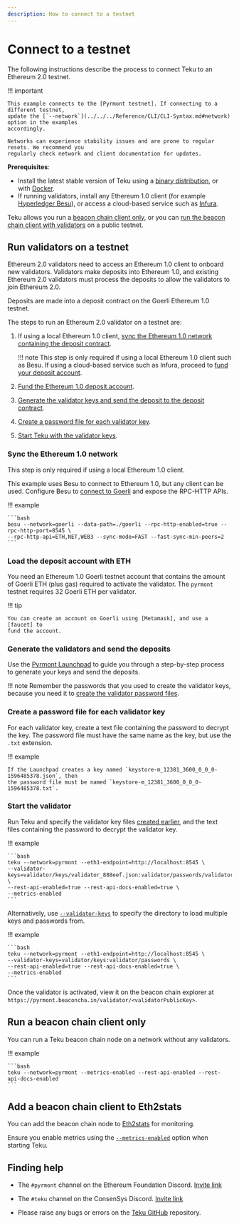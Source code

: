 ```yaml
---
description: How to connect to a testnet
---
```


# Connect to a testnet

The following instructions describe the process to connect Teku to an Ethereum 2.0 testnet.

!!! important

    This example connects to the [Pyrmont testnet]. If connecting to a different testnet,
    update the [`--network`](../../../Reference/CLI/CLI-Syntax.md#network) option in the examples
    accordingly.

    Networks can experience stability issues and are prone to regular resets. We recommend you
    regularly check network and client documentation for updates.

**Prerequisites**:

* Install the latest stable version of Teku using a [binary distribution](../Installation-Options/Install-Binaries.md),
    or with [Docker](../Installation-Options/Run-Docker-Image.md).
* If running validators, install any Ethereum 1.0 client (for example [Hyperledger Besu]), or access a
    cloud-based service such as [Infura].

Teku allows you run a [beacon chain client only], or you can [run the beacon chain client
with validators] on a public testnet.

## Run validators on a testnet

Ethereum 2.0 validators need to access an Ethereum 1.0 client to onboard new validators.
Validators make deposits into Ethereum 1.0, and existing Ethereum 2.0 validators must
process the deposits to allow the validators to join Ethereum 2.0.

Deposits are made into a deposit contract on the Goerli Ethereum 1.0 testnet.

The steps to run an Ethereum 2.0 validator on a testnet are:

1. If using a local Ethereum 1.0 client, [sync the Ethereum 1.0 network containing
    the deposit contract](#sync-the-ethereum-10-network).

    !!! note
        This step is only required if using a local Ethereum 1.0 client such as Besu.
        If using a cloud-based service such as Infura, proceed to
        [fund your deposit account](#load-the-deposit-account-with-eth).

1. [Fund the Ethereum 1.0 deposit account](#load-the-deposit-account-with-eth).

1. [Generate the validator keys and send the deposit to the deposit
    contract](#generate-the-validators-and-send-the-deposits).

1. [Create a password file for each validator key](#create-a-password-file-for-each-validator-key).

1. [Start Teku with the validator keys](#start-the-validator).

### Sync the Ethereum 1.0 network

This step is only required if using a local Ethereum 1.0 client.

This example uses Besu to connect to Ethereum 1.0, but any client can be used.
Configure Besu to [connect to Goerli] and expose the RPC-HTTP APIs.

!!! example

    ```bash
    besu --network=goerli --data-path=./goerli --rpc-http-enabled=true --rpc-http-port=8545 \
    --rpc-http-api=ETH,NET,WEB3 --sync-mode=FAST --fast-sync-min-peers=2
    ```

### Load the deposit account with ETH

You need an Ethereum 1.0 Goerli testnet account that contains the amount of
Goerli ETH (plus gas) required to activate the validator. The `pyrmont` testnet
requires 32 Goerli ETH per validator.

!!! tip

    You can create an account on Goerli using [Metamask], and use a [faucet] to
    fund the account.

### Generate the validators and send the deposits

Use the [Pyrmont Launchpad] to guide you through a step-by-step process to generate your keys and
send the deposits.

!!! note
    Remember the passwords that you used to create the validator keys, because you need it to
    [create the validator password files](#create-a-password-file-for-each-validator-key).

### Create a password file for each validator key

For each validator key, create a text file containing the password to decrypt the key. The password
file must have the same name as the key, but use the `.txt` extension.

!!! example

    If the Launchpad creates a key named `keystore-m_12381_3600_0_0_0-1596485378.json`, then
    the password file must be named `keystore-m_12381_3600_0_0_0-1596485378.txt`.

### Start the validator

Run Teku and specify the validator key files [created earlier](#generate-the-validators-and-send-the-deposits),
and the text files containing the password to decrypt the validator key.

!!! example

    ```bash
    teku --network=pyrmont --eth1-endpoint=http://localhost:8545 \
    --validator-keys=validator/keys/validator_888eef.json:validator/passwords/validator_888eef.txt \
    --rest-api-enabled=true --rest-api-docs-enabled=true \
    --metrics-enabled
    ```

Alternatively, use [`--validator-keys`](../../../Reference/CLI/CLI-Syntax.md#validator-keys) to
specify the directory to load multiple keys and passwords from.

!!! example

    ```bash
    teku --network=pyrmont --eth1-endpoint=http://localhost:8545 \
    --validator-keys=validator/keys:validator/passwords \
    --rest-api-enabled=true --rest-api-docs-enabled=true \
    --metrics-enabled
    ```

Once the validator is activated, view it on the beacon chain explorer at
`https://pyrmont.beaconcha.in/validator/<validatorPublicKey>`.

## Run a beacon chain client only

You can run a Teku beacon chain node on a network without any validators.

!!! example

    ```bash
    teku --network=pyrmont --metrics-enabled --rest-api-enabled --rest-api-docs-enabled
    ```

## Add a beacon chain client to Eth2stats

You can add the beacon chain node to [Eth2stats](https://eth2stats.io/add-node) for monitoring.

Ensure you enable metrics using the
[`--metrics-enabled`](../../../Reference/CLI/CLI-Syntax.md#metrics-enabled) option when
starting Teku.

## Finding help

* The `#pyrmont` channel on the Ethereum Foundation Discord. [Invite link](https://discord.gg/zyZXUN7)

* The `#teku` channel on the ConsenSys Discord. [Invite link](https://discord.gg/aT5TcBQ)

* Please raise any bugs or errors on the [Teku GitHub](https://github.com/Consensys/teku/issues) repository.

<!-- links -->
[Hyperledger Besu]: https://besu.hyperledger.org/en/stable/HowTo/Get-Started/Install-Binaries/
[beacon chain client only]: #run-a-beacon-chain-client-only
[run the beacon chain client with validators]: #run-validators-on-a-testnet
[Metamask]: https://metamask.io/
[faucet]: https://faucet.goerli.mudit.blog/
[connect to Goerli]: https://besu.hyperledger.org/en/stable/HowTo/Get-Started/Starting-node/#run-a-node-on-goerli-testnet
[password protected V3 Keystore file]: https://docs.ethsigner.consensys.net/Tutorials/Start-EthSigner/#create-password-and-key-files
[Infura]: https://infura.io/
[Launchpad]: https://pyrmont.launchpad.ethereum.org/
[Pyrmont Launchpad]: https://pyrmont.launchpad.ethereum.org/
[Pyrmont testnet]: https://github.com/protolambda/pyrmont
